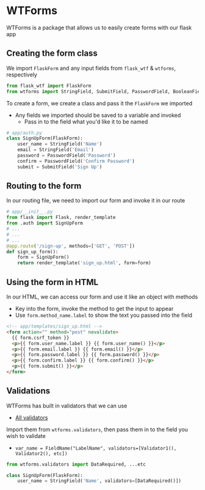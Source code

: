 # WTForms

WTForms is a package that allows us to easily create forms with our flask app

## Creating the form class

We import `FlaskForm` and any input fields from `flask_wtf` & `wtforms`, respectively

```py
from flask_wtf import FlaskForm
from wtforms import StringField, SubmitField, PasswordField, BooleanField ... etc.
```

To create a form, we create a class and pass it the `FlaskForm` we imported

- Any fields we imported should be saved to a variable and invoked
  - Pass in to the field what you'd like it to be named

```py
# app/auth.py
class SignUpForm(FlaskForm):
    user_name = StringField('Name')
    email = StringField('Email')
    password = PasswordField('Password')
    confirm = PasswordField('Confirm Password')
    submit = SubmitField('Sign Up')
```

## Routing to the form

In our routing file, we need to import our form and invoke it in our route

```py
# app/__init__.py
from flask import Flask, render_template
from .auth import SignUpForm
# ...
# ...
# ...
@app.route('/sign-up', methods=['GET', 'POST'])
def sign_up_form():
    form = SignUpForm()
    return render_template('sign_up.html', form=form)
```

## Using the form in HTML

In our HTML, we can access our form and use it like an object with methods

- Key into the form, invoke the method to get the input to appear
- Use `form.method_name.label` to show the text you passed into the field

```html
<!-- app/templates/sign_up.html -->
<form action="" method="post" novalidate>
  {{ form.csrf_token }}
  <p>{{ form.user_name.label }} {{ form.user_name() }}</p>
  <p>{{ form.email.label }} {{ form.email() }}</p>
  <p>{{ form.password.label }} {{ form.password() }}</p>
  <p>{{ form.confirm.label }} {{ form.confirm() }}</p>
  <p>{{ form.submit() }}</p>
</form>
```

## Validations

WTForms has built in validators that we can use

- [All validators](https://wtforms.readthedocs.io/en/2.3.x/validators/)

Import them from `wtforms.validators`, then pass them in to the field you wish to validate

- `var_name = FieldName("LabelName", validators=[Validator1(), Validator2(), etc])`

```py
from wtforms.validators import DataRequired, ...etc

class SignUpForm(FlaskForm):
    user_name = StringField('Name', validators=[DataRequired()])
```
